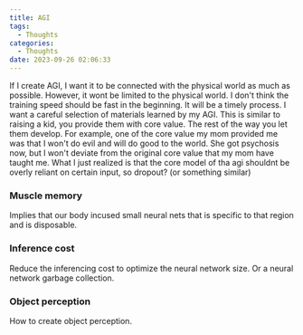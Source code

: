 ```yaml
---
title: AGI
tags:
  - Thoughts
categories:
  - Thoughts
date: 2023-09-26 02:06:33
---
```


If I create AGI, I want it to be connected with the physical world as much as possible. However, it wont be limited to the physical world. I don't think the training speed should be fast in the beginning. It will be a timely process. I want a careful selection of materials learned by my AGI. 
This is similar to raising a kid, you provide them with core value. The rest of the way you let them develop. For example, one of the core value my mom provided me was that I won't do evil and will do good to the world. She got psychosis now, but I won't deviate from the original core value that my mom have taught me. 
What I just realized is that the core model of tha agi shouldnt be overly reliant on certain input, so dropout? (or something similar) 

### Muscle memory

Implies that our body incused small neural nets that is specific to that region and is disposable.

### Inference cost

Reduce the inferencing cost to optimize the neural network size. Or a neural network garbage collection.

### Object perception

How to create object perception.

